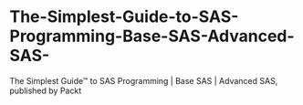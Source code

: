 # The-Simplest-Guide-to-SAS-Programming-Base-SAS-Advanced-SAS-
The Simplest Guide™ to SAS Programming | Base SAS | Advanced SAS, published by Packt
